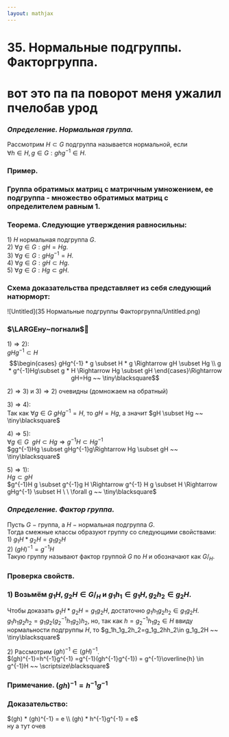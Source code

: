 ```yaml
---  
layout: mathjax  
---  
```

  
# 35. Нормальные подгруппы. Факторгруппа.  
  
# вот это па па поворот меня ужалил пчелобав урод  
  
### *Определение. Нормальная группа.*  
Рассмотрим $H \subset G$ подгруппа называется нормальной, если  
$\forall h \in H, g \in G: ghg^{-1} \in H$.  
  
### **Пример.**  
  
### Группа обратимых матриц с матричным умножением, ее подгруппа - множество обратимых матриц с определителем равным 1.  
  
### Теорема. Следующие утверждения равносильны:  
$1)$ $H$ нормальная подгруппа $G$.  
$2)$ $\forall g \in G: gH = Hg$.  
$3)$ $\forall g \in G: gHg^{-1} = H$.  
$4)$ $\forall g \in G: gH \subset Hg$.  
$5)$ $\forall g \in G:Hg \subset gH$.  
  
### Схема доказательства представляет из себя следующий натюрморт:  
  
![Untitled](35 Нормальные подгруппы Факторгруппа/Untitled.png)  
  
### $\LARGEну~погнали$👿  
$1) ⇒ 2)$:  
$gHg^{-1} \subset H$  
$$\begin{cases}  
gHg^{-1} * g \subset H * g \Rightarrow gH \subset Hg  
\\  
g * g^{-1}Hg\subset g * H \Rightarrow Hg \subset gH  
\end{cases}\Rightarrow gH=Hg ~~ \tiny\blacksquare$$  
  
$2) ⇒ 3)$ и $3) ⇒ 2)$ очевидны (домножаем на обратный)  
  
$3) ⇒ 4)$:  
Так как $\forall g \in G  \ gHg^{-1} = H$, то $gH = Hg$, а значит $gH \subset Hg ~~ \tiny\blacksquare$  
  
$4) ⇒ 5)$:  
$\forall g \in G  ~~  gH \subset Hg\Rightarrow g^{-1}H \subset Hg^{-1}$  
$gg^{-1}Hg \subset gHg^{-1}g\Rightarrow Hg \subset gH ~~ \tiny\blacksquare$  
  
$5) ⇒ 1)$:  
$Hg \subset gH$  
$g^{-1}H g \subset g^{-1}g H \Rightarrow g^{-1} H g \subset H \Rightarrow gHg^{-1} \subset H \ \  \forall g ~~ \tiny\blacksquare$  
  
### *Определение. Фактор группа.*  
Пусть $G$ $-$ группа, а $H~-$ нормальная подгруппа $G$.  
Тогда смежные классы образуют группу со следующими свойствами:  
$1)~g_1H * g_2H = g_1g_2H$  
$2)~(gH)^{-1}=g^{-1}H$  
Такую группу называют фактор группой $G$ по $H$ и обозначают как $G/_H$.  
  
### Проверка свойств.  
  
### $1)$ Возьмём $g_1H,g_2H\in G/_H$ и $g_1h_1\in g_1H,g_2h_2\in g_2H$.  
Чтобы доказать $g_1H * g_2H=g_1g_2H$, достаточно $g_1h_1g_2h_2\in g_1g_2H$.  
$g_1h_1g_2h_2=g_1g_2(g_2^{-1}h_1g_2)h_2$, но, так как $h=g_2^{-1}h_1g_2\in H$ ввиду нормальности подгруппы $H$, то $g_1h_1g_2h_2=g_1g_2hh_2\in g_1g_2H ~~ \tiny\blacksquare$  
  
$2)$ Рассмотрим $(gh)^{-1}\in(gH)^{-1}$.  
$(gh)^{-1}=h^{-1}g^{-1} =g^{-1}(gh^{-1}g^{-1}) = g^{-1}\overline{h} \in g^{-1}H  ~~ \scriptsize\blacksquare$  
  
### Примечание. $(gh)^{-1}=h^{-1}g^{-1}$  
  
### Доказательство:  
$(gh) * (gh)^{-1} = e \\ (gh) *  h^{-1}g^{-1} = e$  
ну а тут очев  
